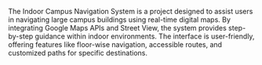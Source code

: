 The Indoor Campus Navigation System is a project designed to assist users in navigating large campus buildings using real-time digital maps. By integrating Google Maps APIs and Street View, the system provides step-by-step guidance within indoor environments. The interface is user-friendly, offering features like floor-wise navigation, accessible routes, and customized paths for specific destinations.
